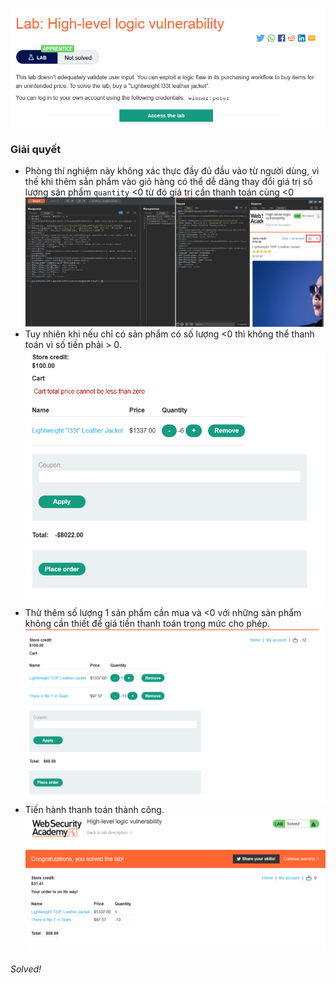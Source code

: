 ![](img/4.png)
### Giải quyết
- Phòng thí nghiệm này không xác thực đầy đủ đầu vào từ người dùng, vì thế khi thêm sẳn phẩm vào giỏ hàng có thể dễ dàng thay đổi giá trị số lượng sản phẩm `quantity` <0 từ đó giá trị cần thanh toán cùng <0
![](img/5.png)
- Tuy nhiên khi nếu chỉ có sản phẩm có số lượng <0 thì không thể thanh toán vì số tiền phải > 0.
![](img/6.png)
- Thử thêm số lượng 1 sản phẩm cần mua và <0 với những sản phẩm không cần thiết để giá tiền thanh toán trong mức cho phép.
![](img/7.png)
- Tiến hành thanh toán thành công.
![](img/8.png)
###### Solved!
